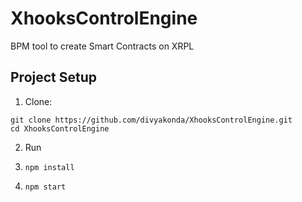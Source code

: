 # XhooksControlEngine

BPM tool to create Smart Contracts on XRPL

## Project Setup

1. Clone:

```
git clone https://github.com/divyakonda/XhooksControlEngine.git
cd XhooksControlEngine
```

2. Run

3. `npm install`

4. `npm start`
